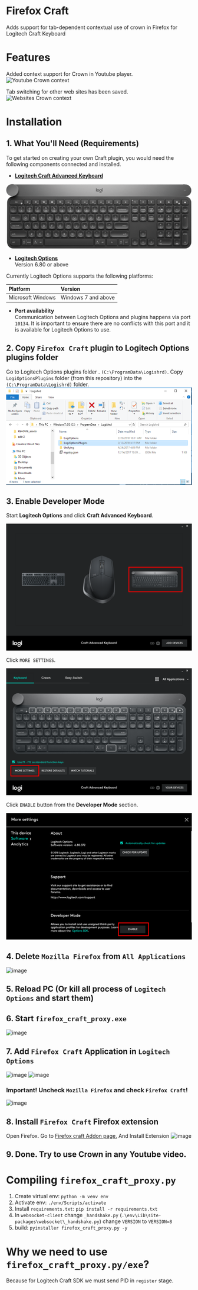 # Firefox Craft
Adds support for tab-dependent contextual use of crown in Firefox for Logitech Craft Keyboard

# Features
Added context support for Crown in Youtube player.
![Youtube Crown context](https://i.imgur.com/KvYvCFE.png)

Tab switching for other web sites has been saved.
![Websites Crown context](https://i.imgur.com/DxW75Mi.png)

# Installation
## 1. What You'll Need (Requirements)

To get started on creating your own Craft plugin, you would need the following components connected and installed.

- **[Logitech Craft Advanced Keyboard](https://www.logitech.com/product/craft)**

 ![](assets/craft.png)

- **[Logitech Options](http://support.logitech.com/software/options)** <br/>
 Version 6.80 or above

 Currently Logitech Options supports the following platforms:

 Platform | Version
 :--- | :---
 Microsoft Windows|Windows 7 and above

- **Port availability** <br/>
Communication between Logitech Options and plugins happens via port `10134`.
It is important to ensure there are no conflicts with this port and it is available for Logitech Options to use.

## 2. Copy `Firefox Craft` plugin to Logitech Options plugins folder
Go to Logitech Options plugins folder . `(C:\ProgramData\Logishrd)`.
Copy `LogiOptionsPlugins` folder (from this repository) into the `(C:\ProgramData\Logishrd)` folder.
![image](assets/manifest_folder.PNG)

## 3. Enable Developer Mode

Start **Logitech Options** and click **Craft Advanced Keyboard**.

![image](assets/keyboard.PNG)

Click `MORE SETTINGS`.

![image](assets/more_settings.PNG)

Click `ENABLE` button from the **Developer Mode** section.

![image](assets/software.PNG)

## 4. Delete `Mozilla Firefox` from `All Applications`

![image](https://i.imgur.com/KcFLMIA.png)

## 5. Reload PC (Or kill all process of `Logitech Options` and start them)

## 6. Start `firefox_craft_proxy.exe`
![image](https://i.imgur.com/dFtS0wp.png)

## 7. Add `Firefox Craft` Application in `Logitech Options`
![image](https://i.imgur.com/4BPJ4kF.png)
![image](https://i.imgur.com/g3S9RtN.png)
### Important! Uncheck `Mozilla Firefox` and check `Firefox Craft`!
![image](https://i.imgur.com/lkhT57k.png)

## 8. Install `Firefox Craft` Firefox extension
Open Firefox.
Go to [Firefox craft Addon page.](https://addons.mozilla.org/ru/firefox/addon/lg-craft-for-firefox/)
And Install Extension
![image](https://i.imgur.com/hRiWEjm.png)

## 9. Done. Try to use Crown in any Youtube video.

# Compiling `firefox_craft_proxy.py`
1. Create virtual env: `python -m venv env`
2. Activate env: `./env/Scripts/activate`
3. Install `requirements.txt`: `pip install -r requirements.txt`
4. In `websocket-client` change `_handshake.py` (`.\env\Lib\site-packages\websocket\_handshake.py`) change `VERSION` to `VERSION=8`
5. build: `pyinstaller firefox_craft_proxy.py -y`

# Why we need to use `firefox_craft_proxy.py/exe`?
Because for Logitech Craft SDK we must send PID in `register` stage.